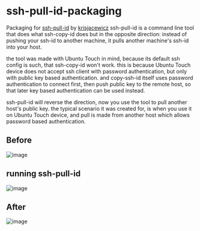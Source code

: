 # ssh-pull-id-packaging
Packaging for [ssh-pull-id](https://sourceforge.net/projects/ssh-pull-id/) by [krisjacewicz](https://sourceforge.net/u/krisjacewicz/)
ssh-pull-id is a command line tool that does what ssh-copy-id does but in the opposite direction: instead of pushing your ssh-id to another machine, it pulls another machine's ssh-id into your host.

the tool was made with Ubuntu Touch in mind, because its default ssh config is such, that ssh-copy-id won't work. this is because Ubuntu Touch device does not accept ssh client with password authentication, but only with public key based authentication. and copy-ssh-id itself uses password authentication to connect first, then push public key to the remote host, so that later key based authentication can be used instead.

ssh-pull-id will reverse the direction, now you use the tool to pull another host's public key. the typical scenario it was created for, is when you use it on Ubuntu Touch device, and pull is made from another host which allows password based authentication.

## Before
![image](https://user-images.githubusercontent.com/10421851/162029049-3b23cb13-73c4-425b-9017-215ef643d937.png)

## running ssh-pull-id
![image](https://user-images.githubusercontent.com/10421851/162029124-79f6d5c1-9793-4ff3-834b-7494376e3350.png)

## After
![image](https://user-images.githubusercontent.com/10421851/162029159-818cba53-9f7e-4572-993d-d0f7e57a1531.png)
